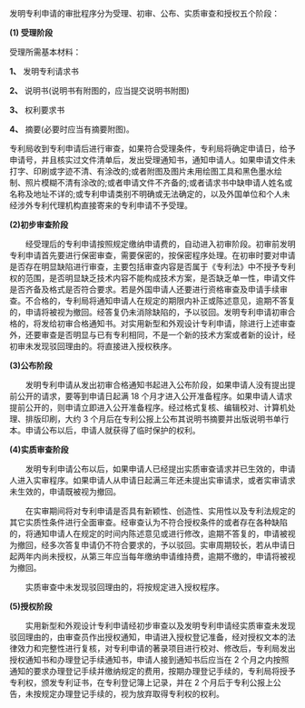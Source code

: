 发明专利申请的审批程序分为受理、初审、公布、实质审查和授权五个阶段：

**(1) 受理阶段**

受理所需基本材料：

**1、** 发明专利请求书

**2、** 说明书(说明书有附图的，应当提交说明书附图)

**3、** 权利要求书

**4、** 摘要(必要时应当有摘要附图)。

专利局收到专利申请后进行审查，如果符合受理条件，专利局将确定申请日，给予申请号，并且核实过文件清单后，发出受理通知书，通知申请人。如果申请文件未打字、印刷或字迹不清、有涂改的;或者附图及图片未用绘图工具和黑色墨水绘制、照片模糊不清有涂改的;或者申请文件不齐备的;或者请求书中缺申请人姓名或名称及地址不详的;或专利申请类别不明确或无法确定的，以及外国单位和个人未经涉外专利代理机构直接寄来的专利申请不予受理。

**(2)初步审查阶段**

　　经受理后的专利申请按照规定缴纳申请费的，自动进入初审阶段。初审前发明专利申请首先要进行保密审查，需要保密的，按保密程序处理。在初审时要对申请是否存在明显缺陷进行审查，主要包括审查内容是否属于《专利法》中不授予专利权的范围，是否明显缺乏技术内容不能构成技术方案，是否缺乏单一性，申请文件是否齐备及格式是否符合要求。若是外国申请人还要进行资格审查及申请手续审查。不合格的，专利局将通知申请人在规定的期限内补正或陈述意见，逾期不答复的，申请将被视为撤回。经答复仍未消除缺陷的，予以驳回。发明专利申请初审合格的，将发给初审合格通知书。对实用新型和外观设计专利申请，除进行上述审查外，还要审查是否明显与已有专利相同，不是一个新的技术方案或者新的设计，经初审未发现驳回理由的。将直接进入授权秩序。

**(3)公布阶段**

　　发明专利申请从发出初审合格通知书起进入公布阶段，如果申请人没有提出提前公开的请求，要等到申请日起满 18 个月才进入公开准备程序。如果申请人请求提前公开的，则申请立即进入公开准备程序。经过格式复核、编辑校对、计算机处理、排版印刷，大约 3 个月后在专利公报上公布其说明书摘要并出版说明书单行本。申请公布以后，申请人就获得了临时保护的权利。

**(4)实质审查阶段**

　　发明专利申请公布以后，如果申请人已经提出实质审查请求并已生效的，申请人进入实审程序。如果申请人从申请日起满三年还未提出实审请求，或者实审请求未生效的，申请既被视为撤回。

　　在实审期间将对专利申请是否具有新颖性、创造性、实用性以及专利法规定的其它实质性条件进行全面审查。经审查认为不符合授权条件的或者存在各种缺陷的，将通知申请人在规定的时间内陈述意见或进行修改，逾期不答复的，申请被视为撤回，经多次答复申请仍不符合要求的，予以驳回。实审周期较长，若从申请日起两年内尚未授权，从第三年应当每年缴纳申请维持费，逾期不缴的，申请将被视为撤回。 　

　　实质审查中未发现驳回理由的，将按规定进入授权程序。

**(5)授权阶段**

　　实用新型和外观设计专利申请经初步审查以及发明专利申请经实质审查未发现驳回理由的，由审查员作出授权通知，申请进入授权登记准备，经对授权文本的法律效力和完整性进行复核，对专利申请的著录项目进行校对、修改后，专利局发出授权通知书和办理登记手续通知书，申请人接到通知书后应当在 2 个月之内按照通知的要求办理登记手续并缴纳规定的费用，按期办理登记手续的，专利局将授予专利权，颁发专利证书，在专利登记簿上记录，并在 2 个月后于专利公报上公告，未按规定办理登记手续的，视为放弃取得专利权的权利。